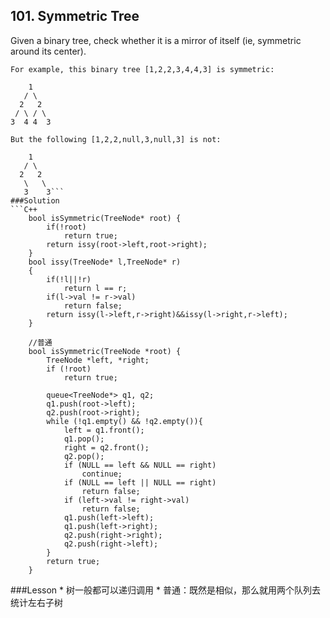 ## 101. Symmetric Tree
Given a binary tree, check whether it is a mirror of itself (ie, symmetric around its center).

```
For example, this binary tree [1,2,2,3,4,4,3] is symmetric:

    1
   / \
  2   2
 / \ / \
3  4 4  3

But the following [1,2,2,null,3,null,3] is not:

    1
   / \
  2   2
   \   \
   3    3```
###Solution
```C++
    bool isSymmetric(TreeNode* root) {
        if(!root)
            return true;
        return issy(root->left,root->right);
    }
    bool issy(TreeNode* l,TreeNode* r)
    {
        if(!l||!r)
            return l == r;
        if(l->val != r->val)
            return false;
        return issy(l->left,r->right)&&issy(l->right,r->left);
    }
    
    //普通
    bool isSymmetric(TreeNode *root) {
        TreeNode *left, *right;
        if (!root)
            return true;
        
        queue<TreeNode*> q1, q2;
        q1.push(root->left);
        q2.push(root->right);
        while (!q1.empty() && !q2.empty()){
            left = q1.front();
            q1.pop();
            right = q2.front();
            q2.pop();
            if (NULL == left && NULL == right)
                continue;
            if (NULL == left || NULL == right)
                return false;
            if (left->val != right->val)
                return false;
            q1.push(left->left);
            q1.push(left->right);
            q2.push(right->right);
            q2.push(right->left);
        }
        return true;
    }
```
###Lesson
* 
树一般都可以递归调用
* 
普通：既然是相似，那么就用两个队列去统计左右子树